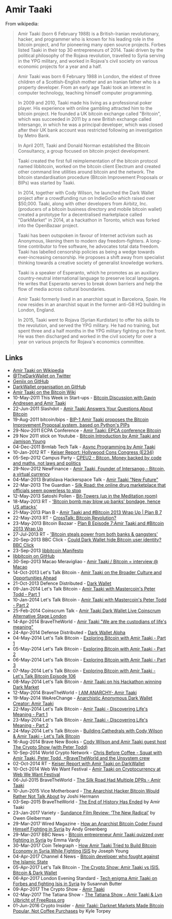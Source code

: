 
# Amir Taaki

From wikipedia:

> Amir Taaki (born 6 February 1988) is a British-Iranian revolutionary, hacker, and programmer who is known for his leading role in the bitcoin project, and for pioneering many open source projects. Forbes listed Taaki in their top 30 entrepreneurs of 2014. Taaki driven by the political philosophy of the Rojava revolution, travelled to Syria serving in the YPG military, and worked in Rojava's civil society on various economic projects for a year and a half.

> Amir Taaki was born 6 February 1988 in London, the eldest of three children of a Scottish-English mother and an Iranian father who is a property developer. From an early age Taaki took an interest in computer technology, teaching himself computer programming.

> In 2009 and 2010, Taaki made his living as a professional poker player. His experience with online gambling attracted him to the bitcoin project. He founded a UK bitcoin exchange called "Britcoin", which was succeeded in 2011 by a new British exchange called Intersango, in which he was a principal developer, which was closed after their UK bank account was restricted following an investigation by Metro Bank.

> In April 2011, Taaki and Donald Norman established the Bitcoin Consultancy, a group focused on bitcoin project development.

> Taaki created the first full reimplementation of the bitcoin protocol named libbitcoin, worked on the bitcoin client Electrum and created other command line utilities around bitcoin and the network. The bitcoin standardisation procedure (Bitcoin Improvement Proposals or BIPs) was started by Taaki.

> In 2014, together with Cody Wilson, he launched the Dark Wallet project after a crowdfunding run on IndieGoGo which raised over $50,000. Taaki, along with other developers from Airbitz, Inc. (producers of a bitcoin business directory and mobile bitcoin wallet) created a prototype for a decentralised marketplace called "DarkMarket" in 2014, at a hackathon in Toronto, which was forked into the OpenBazaar project.

> Taaki has been outspoken in favour of Internet activism such as Anonymous, likening them to modern day freedom-fighters. A long-time contributor to free software, he advocates total data freedom. Taaki has labelled censorship policies as being a wedge towards ever-increasing censorship. He proposes a shift away from specialist thinking towards a creative society of generalist knowledge workers.

> Taaki is a speaker of Esperanto, which he promotes as an auxiliary country-neutral international language to preserve local languages. He writes that Esperanto serves to break down barriers and help the flow of media across cultural boundaries.

> Amir Taaki formerly lived in an anarchist squat in Barcelona, Spain. He now resides in an anarchist squat in the former anti-G8 HQ building in London, England.

> In 2015, Taaki went to Rojava (Syrian Kurdistan) to offer his skills to the revolution, and served the YPG military. He had no training, but spent three and a half months in the YPG military fighting on the front. He was then discharged and worked in the civil society for over a year on various projects for Rojava's economics committee.

## Links

* [Amir Taaki on Wikipedia](https://en.wikipedia.org/wiki/Amir_Taaki)
* [@TheDarkWallet on Twitter](https://twitter.com/TheDarkwallet)
* [Genjix on GitHub](https://github.com/genjix)
* [DarkWallet organisation on GitHub](https://github.com/DarkWallet)
* [Amir Taaki on the Bitcoin Wiki](https://en.bitcoin.it/wiki/Amir_Taaki)
* 10-May-2011 This Week in Start-ups - [Bitcoin Discussion with Gavin Andresen and Amir Taaki](http://thisweekinstartups.com/bitcoin-discussion-with-gavin-andresen-and-amir-taaki-on-this-week-in-startups-140/)
* 22-Jun-2011 Slashdot - [Amir Taaki Answers Your Questions About Bitcoin](https://interviews.slashdot.org/story/11/06/22/1737237/amir-taaki-answers-your-questions-about-bitcoin)
* 19-Aug-2011 bitcoin/bips - [BIP-1 Amir Taaki proposes the Bitcoin Improvement Proposal system, based on Python's PIPs](https://github.com/bitcoin/bips/blob/master/bip-0001.mediawiki)
* 29-Nov-2011 ECPA Conference - [Amir Taaki: EPCA conference Bitcoin](https://www.youtube.com/watch?v=wbqmKIXyqHc)
* 29 Nov 2011 stick on Youtube - [Bitcoin Introduction by Amir Taaki and Jamison Young](https://www.youtube.com/watch?v=LTBXKWV7v_M)
* 04-Dec-2011 Brmlab Tech Talk - [Async Programming by Amir Taaki](https://www.youtube.com/watch?v=zyKcSpx5xDg)
* 10-Jan-2012 RT - [Keiser Report: Hollywood Cons Congress (E234)](https://www.youtube.com/watch?v=GX-gYrTxz9U)
* 05-Sep-2012 Campus Party - [CPEU2 - Bitcon. Money backed by code and maths, not laws and politics](https://www.youtube.com/watch?v=PEpGp1JVMzs)
* 29-Nov-2012 NewFinance - [Amir Taaki, Founder of Intersango - Bitcoin, a virtual currency](https://www.youtube.com/watch?v=I-DVOYyx_6U)
* 04-Mar-2013 Bratislava Hackerspace Talk - [Amir Taaki "New Future"](https://www.youtube.com/watch?v=oPu6j-xpYyE)
* 22-Mar-2013 The Guardian - [Silk Road: the online drug marketplace that officials seem powerless to stop](https://www.theguardian.com/world/2013/mar/22/silk-road-online-drug-marketplace)
* 12-May-2013 Satoshi Pollen - [Bit-Towers (up in the Meditation room)](https://www.youtube.com/watch?v=MbUPlFCMPxA)
* 18-May-2013 RT - ['Bitcoin bomb may blow up banks' bondage, hence US attacks'](https://www.youtube.com/watch?v=eYxgcV4XK-Q)
* 21-May-2013 Plan B - [Amir Taaki and #Bitcoin 2013 Wrap Up | Plan B 7](https://www.youtube.com/watch?v=Ao_HdHyGKDU)
* 22-May-2013 RT - [CrossTalk: Bitcoin Revolution?](https://www.youtube.com/watch?v=nYzXNhk3Vjw)
* 23-May-2013 Bitcoin Bazaar - [Plan B Episode 7:Amir Taaki and #Bitcoin 2013 Wrap Up](https://bitcoinbazaar.wordpress.com/tag/amir-taaki/)
* 27-Jul-2013 RT - ['Bitcoin steals power from both banks & gangsters'](https://www.youtube.com/watch?v=as_3Pp_yGq4)
* 20-Sep-2013 BBC Click - [Could Dark Wallet hide Bitcoin user identity? BBC Click](https://www.youtube.com/watch?v=d_9o63E_wjk)
* 23-Sep-2013 [libbitcoin Manifesto](https://github.com/libbitcoin/libbitcoin.github.io/blob/master/libbitcoin-manifesto.pdf)
* [libbitcoin on GitHub](https://github.com/libbitcoin/libbitcoin)
* 30-Sep-2013 Macao Meravigliao - [Amir Taaki / Bitcoin = interview @ Macao](https://www.youtube.com/watch?v=sl2GDcNL6ak)
* 14-Oct-2013 Let's Talk Bitcoin - [Amir Taaki on the Broader Culture and Opportunities Ahead](https://www.youtube.com/watch?v=GWFE9QQRQxU)
* 21-Oct-2013 Defence Distributed - [Dark Wallet](https://www.youtube.com/watch?v=Ouo7Q6Cf_yc)
* 09-Jan-2014 Let's Talk Bitcoin - [Amir Taaki with Mastercoin's Peter Todd - Part 1](https://www.youtube.com/watch?v=0fGPhwVUeug)
* 10-Jan-2014 Let's Talk Bitcoin - [Amir Taaki with Mastercoin's Peter Todd - Part 2](https://www.youtube.com/watch?v=EBsIEySNOiM)
* 25-Feb-2014 Coinscrum Talk - [Amir Taaki Dark Wallet Live Coinscrum Alternative Stage London](https://www.youtube.com/watch?v=KUjoBHfgg8w)
* 14-Apr-2014 BraveTheWorld - [Amir Taaki "We are the custodians of life's meaning"](https://www.youtube.com/watch?v=COisLGwnb-M)
* 24-Apr-2014 Defense Distributed - [Dark Wallet Alpha](https://www.youtube.com/watch?v=6VFopiRaXwQ)
* 04-May-2014 Let's Talk Bitcoin - [Exploring Bitcoin with Amir Taaki - Part 1](https://www.youtube.com/watch?v=K5K7UMCUFRE)
* 05-May-2014 Let's Talk Bitcoin - [Exploring Bitcoin with Amir Taaki - Part 2](https://www.youtube.com/watch?v=BSxe_chCdPg)
* 06-May-2014 Let's Talk Bitcoin - [Exploring Bitcoin with Amir Taaki - Part 3](https://www.youtube.com/watch?v=WBxeAtagN6E)
* 07-May-2014 Let's Talk Bitcoin - [Exploring Bitcoin with Amir Taaki - Let's Talk Bitcoin Episode 106](https://www.youtube.com/watch?v=7M1Y2wYIjEI)
* 08-May-2014 Let's Talk Bitcoin - [Amir Taaki on his Hackathon winning Dark Market](https://www.youtube.com/watch?v=aNmBKC99Wts)
* 12-May-2014 BraveTheWorld - [I AM ANARCHY- Amir Taaki](https://www.youtube.com/watch?v=nU2ehHpg9Cw)
* 19-May-2014 WeAreChange - [Anarchistic Anonymous Dark Wallet Creator: Amir Taaki](https://www.youtube.com/watch?v=A0tCaOI0UYM)
* 22-May-2014 Let's Talk Bitcoin - [Amir Taaki - Discovering Life's Meaning - Part 1](https://www.youtube.com/watch?v=lusmof1hHw0)
* 23-May-2014 Let's Talk Bitcoin - [Amir Taaki - Discovering Life's Meaning - Part 2](https://www.youtube.com/watch?v=8jX37B54R34)
* 24-May-2014 Let's Talk Bitcoin - [Building Cathedrals with Cody Wilson & Amir Taaki - Let's Talk Bitcoin](https://www.youtube.com/watch?v=-xkgGKmPc80)
* 16-Aug-2014 Brave New Books - [Cody Wilson and Amir Taaki guest host The Crypto Show (with Peter Todd)](https://www.youtube.com/watch?v=xG5HlETyk7A)
* 10-Sep-2014 World Crypto Network - [Chris Before Coffee - Squat with Amir Taaki, Peter Todd, +BraveTheWorld  and the Unsystem crew](https://www.youtube.com/watch?v=A0KV0lesSK8)
* 02-Oct-2014 RT - [Keiser Report with Amir Taaki on DarkWallet](https://www.youtube.com/watch?v=AjLdOk7oN0c)
* 10-Oct-2014 Web We Want Festival - [Amir Taaki on Cryptocurrency at Web We Want Festival](https://www.youtube.com/watch?v=7VMugFWOKCU)
* 06-Jul-2015 BraveTheWorld - [The Silk Road Had Multiple DPRs - Amir Taaki](https://www.youtube.com/watch?v=qJaMGua9GfU)
* 10-Jun-2015 Vice Motherboard - [The Anarchist Hacker Bitcoin Would Rather Not Talk About](https://motherboard.vice.com/en_us/article/ypw985/the-anarchist-hacker-bitcoin-would-rather-not-talk-about) by Joshi Hermann
* 03-Sep-2015 BraveTheWorld - [The End of History Has Ended](http://bravetheworld.com/2015/09/03/history-ended-2/) by Amir Taaki
* 23-Jan-2017 Variety - [Sundance Film Review: ‘The New Radical’](http://variety.com/2017/film/reviews/the-new-radical-review-1201967572/) by Owen Gleiberman
* 29-Mar-2017 Wired Magazine - [How an Anarchist Bitcoin Coder Found Himself Fighting in Syria](https://www.wired.com/2017/03/anarchist-bitcoin-coder-found-fighting-isis-syria/) by Andy Greenberg
* 29-Mar-2017 BBC News - [Bitcoin entrepreneur Amir Taaki quizzed over fighting in Syria](http://www.bbc.com/news/uk-39417937) by Emma Vardy
* 30-Mar-2017 Coin Telegraph - [How Amir Taaki Tried to Build Bitcoin Economy in Syria While Fighting ISIS](https://cointelegraph.com/news/how-amir-taaki-tried-to-build-bitcoin-economy-in-syria-while-fighting-isis) by Joseph Young
* 04-Apr-2017 Channel 4 News - [Bitcoin developer who fought against the Islamic State](https://www.channel4.com/news/bitcoin-developer-who-fought-against-the-islamic-state)
* 05-Apr-2017 Let's Talk Bitcoin - [The Crypto Show: Amir Taaki vs ISIS, Bitcoin & Dark Wallet](https://letstalkbitcoin.com/blog/post/the-crypto-show-amir-taaki-vs-isis-bitcoin-dark-wallet)
* 06-Apr-2017 London Evening Standard - [Tech enigma Amir Taaki on Forbes and fighting Isis in Syria](https://www.standard.co.uk/lifestyle/london-life/tech-enigma-amir-taaki-on-forbes-and-fighting-isis-a3509096.html) by Susannah Butter
* 09-Apr-2017 The Crypto Show - [Amir Taaki](https://www.youtube.com/watch?v=SK93JEjWPV8)
* 02-May-2017 The Tatiana Show - [The Tatiana Show - Amir Taaki & Lyn Ulbricht of FreeRoss.org](https://www.youtube.com/watch?v=pin6DhQee48)
* 01-Jun-2016 Crypto Insider - [Amir Taaki: Darknet Markets Made Bitcoin Popular, Not Coffee Purchases](https://cryptoinsider.com/amir-taaki-darknet-markets-made-bitcoin-popular-not-coffee-purchases/) by Kyle Torpey
